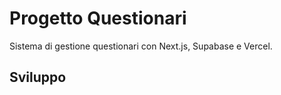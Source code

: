 # Progetto Questionari

Sistema di gestione questionari con Next.js, Supabase e Vercel.

## Sviluppo 
